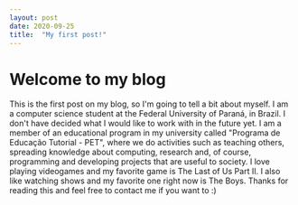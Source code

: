 ```yaml
---
layout: post
date: 2020-09-25
title:  "My first post!"
---
```


# Welcome to my blog

This is the first post on my blog, so I'm going to tell a bit about myself.
I am a computer science student at the Federal University of Paraná, in Brazil. I don't have decided what I 
would like to work with in the future yet.
I am a member of an educational program in my university called "Programa de Educação Tutorial - PET", where we do 
activities such as teaching others, spreading knowledge about computing, research and, of course, programming 
and developing projects that are useful to society.
I love playing videogames and my favorite game is The Last of Us Part II. I also like watching shows and my
favorite one right now is The Boys.
Thanks for reading this and feel free to contact me if you want to :)